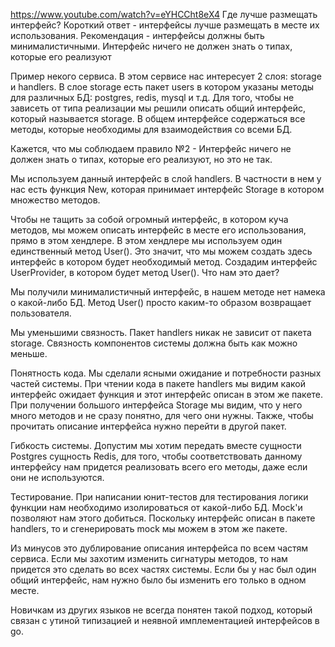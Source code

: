 https://www.youtube.com/watch?v=eYHCCht8eX4
Где лучше размещать интерфейс?
Короткий ответ - интерфейсы лучше размещать в месте их использования. Рекомендация - интерфейсы должны быть минималистичными.
Интерфейс ничего не должен знать о типах, которые его реализуют

Пример некого сервиса. В этом сервисе нас интересует 2 слоя: storage и handlers. В слое storage есть пакет users в котором указаны методы для различных БД: postgres, redis, mysql и т.д. Для того, чтобы не зависеть от типа реализации мы решили описать общий интерфейс, который называется storage. В общем интерфейсе содержаться все методы, которые необходимы для взаимодействия со всеми БД.

Кажется, что мы соблюдаем правило №2 - Интерфейс ничего не должен знать о типах, которые его реализуют, но это не так.

Мы используем данный интерфейс в слой handlers. В частности в нем у нас есть функция New, которая принимает интерфейс Storage в котором множество методов.

Чтобы не тащить за собой огромный интерфейс, в котором куча методов, мы можем описать интерфейс в месте его использования, прямо в этом хендлере. В этом хендлере мы используем один единственный метод User(). Это значит, что мы можем создать здесь интерфейс в котором будет необходимый метод. Создадим интерфейс UserProvider, в котором будет метод User(). 
Что нам это дает?

Мы получили минималистичный интерфейс, в нашем методе нет намека о какой-либо БД. Метод User() просто каким-то образом возвращает пользователя.

Мы уменьшими связность. Пакет handlers никак не зависит от пакета storage. Связность компонентов системы должна быть как можно меньше.

Понятность кода.
Мы сделали ясными ожидание и потребности разных частей системы. При чтении кода в пакете handlers мы видим какой интерфейс ожидает функция и этот интерфейс описан в этом же пакете. При получении большого интерфейса Storage мы видим, что у него много методов и не сразу понятно, для чего они нужны. Также, чтобы прочитать описание интерфейса нужно перейти в другой пакет.

Гибкость системы.
Допустим мы хотим передать вместе сущности Postgres сущность Redis, для того, чтобы соответствовать данному интерфейсу нам придется реализовать всего его методы, даже если они не используются.

Тестирование.
При написании юнит-тестов для тестирования логики  функции нам необходимо изолироваться от какой-либо БД. Mock'и позволяют нам этого добиться. Поскольку интерфейс описан в пакете handlers, то и сгенерировать mock мы можем в этом же пакете.

Из минусов это дублирование описания интерфейса по всем частям сервиса. Если мы захотим изменить сигнатуры методов, то нам придется это сделать во всех частях системы. Если бы у нас был один общий интерфейс, нам нужно было бы изменить его только в одном месте.

Новичкам из других языков не всегда понятен такой подход, который связан с утиной типизацией и неявной имплементацией интерфейсов в go.